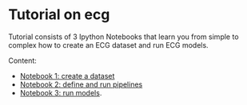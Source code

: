 # Tutorial on ecg

Tutorial consists of 3 Ipython Notebooks that learn you from simple to complex how to create an ECG dataset and run ECG models.

Content:
* [Notebook 1: create a dataset](https://github.com/analysiscenter/ecg/blob/master/doc/ecg_tutorial_part_1.ipynb)
* [Notebook 2: define and run pipelines](https://github.com/analysiscenter/ecg/blob/master/doc/ecg_tutorial_part_2.ipynb)
* [Notebook 3: run models](https://github.com/analysiscenter/ecg/blob/master/doc/ecg_tutorial_part_3.ipynb).